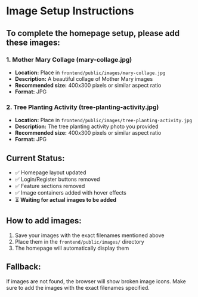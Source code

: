 # Image Setup Instructions

## To complete the homepage setup, please add these images:

### 1. Mother Mary Collage (mary-collage.jpg)
- **Location:** Place in `frontend/public/images/mary-collage.jpg`
- **Description:** A beautiful collage of Mother Mary images
- **Recommended size:** 400x300 pixels or similar aspect ratio
- **Format:** JPG

### 2. Tree Planting Activity (tree-planting-activity.jpg)
- **Location:** Place in `frontend/public/images/tree-planting-activity.jpg`
- **Description:** The tree planting activity photo you provided
- **Recommended size:** 400x300 pixels or similar aspect ratio
- **Format:** JPG

## Current Status:
- ✅ Homepage layout updated
- ✅ Login/Register buttons removed
- ✅ Feature sections removed
- ✅ Image containers added with hover effects
- ⏳ **Waiting for actual images to be added**

## How to add images:
1. Save your images with the exact filenames mentioned above
2. Place them in the `frontend/public/images/` directory
3. The homepage will automatically display them

## Fallback:
If images are not found, the browser will show broken image icons. Make sure to add the images with the exact filenames specified.
